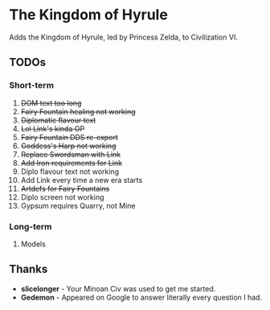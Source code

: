 # The Kingdom of Hyrule

Adds the Kingdom of Hyrule, led by Princess Zelda, to Civilization VI.

## TODOs

### Short-term

1. ~~DOM text too long~~
2. ~~Fairy Fountain healing not working~~
3. ~~Diplomatic flavour text~~
4. ~~Lol Link's kinda OP~~
5. ~~Fairy Fountain DDS re-export~~
6. ~~Goddess's Harp not working~~
7. ~~Replace Swordsman with Link~~
8. ~~Add Iron requirements for Link~~
9. Diplo flavour text not working
10. Add Link every time a new era starts
11. ~~Artdefs for Fairy Fountains~~
12. Diplo screen not working
13. Gypsum requires Quarry, not Mine
 
### Long-term

1. Models

## Thanks

- **slicelonger** - Your Minoan Civ was used to get me started.
- **Gedemon** - Appeared on Google to answer literally every question I had.
